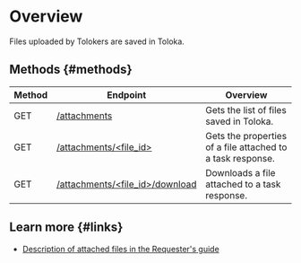 # Overview

Files uploaded by Tolokers are saved in Toloka.

## Methods {#methods}

Method | Endpoint | Overview
----- | ----- | -----
GET | [/attachments](get-attachment-list.md) | Gets the list of files saved in Toloka.
GET | [/attachments/<file_id>](get-attachment.md) | Gets the properties of a file attached to a task response.
GET | [/attachments/<file_id>/download](download-attachment.md) | Downloads a file attached to a task response.

## Learn more {#links}

- [Description of attached files in the Requester's guide](../../guide/concepts/advanced-features-attach.md)